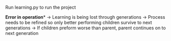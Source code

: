 Run learning.py to run the project

**Error in operation***
-> Learning is being lost through generations
-> Process needs to be refined so only better performing children survive to next generations
-> If children preform worse than parent, parent continues on to next generation